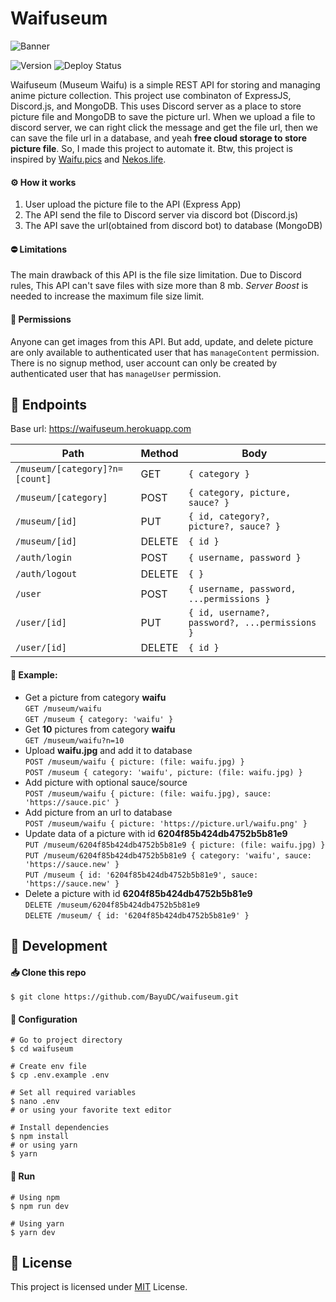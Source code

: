 # Waifuseum

![Banner](https://media.discordapp.net/attachments/946013429200723989/946013554472013884/banner.png)

![Version](https://img.shields.io/github/package-json/v/BayuDC/waifuseum?style=for-the-badge&logo=node.js)
![Deploy Status](https://img.shields.io/github/workflow/status/BayuDC/waifuseum/Deploy?label=Deploy&logo=github%20actions&style=for-the-badge)

Waifuseum (Museum Waifu) is a simple REST API for storing and managing anime picture collection.
This project use combinaton of ExpressJS, Discord.js, and MongoDB. This uses Discord server as a
place to store picture file and MongoDB to save the picture url. When we upload a file to discord
server, we can right click the message and get the file url, then we can save the file url in a
database, and yeah **free cloud storage to store picture file**. So, I made this project to
automate it. Btw, this project is inspired by [Waifu.pics](https://github.com/Waifu-pics/waifu-api)
and [Nekos.life](https://github.com/Nekos-life/nekos-dot-life).

#### ⚙️ How it works

1. User upload the picture file to the API (Express App)
2. The API send the file to Discord server via discord bot (Discord.js)
3. The API save the url(obtained from discord bot) to database (MongoDB)

#### ⛔ Limitations

The main drawback of this API is the file size limitation. Due to Discord rules, This API can't
save files with size more than 8 mb. _Server Boost_ is needed to increase the maximum file size
limit.

#### 🔑 Permissions

Anyone can get images from this API. But add, update, and delete picture are only available to
authenticated user that has `manageContent` permission. There is no signup method, user account
can only be created by authenticated user that has `manageUser` permission.

## 🔖 Endpoints

Base url: https://waifuseum.herokuapp.com

| Path                           | Method | Body                                           |
| ------------------------------ | ------ | ---------------------------------------------- |
| `/museum/[category]?n=[count]` | GET    | `{ category }`                                 |
| `/museum/[category]`           | POST   | `{ category, picture, sauce? }`                |
| `/museum/[id]`                 | PUT    | `{ id, category?, picture?, sauce? }`          |
| `/museum/[id]`                 | DELETE | `{ id }`                                       |
| `/auth/login`                  | POST   | `{ username, password }`                       |
| `/auth/logout`                 | DELETE | `{ }`                                          |
| `/user`                        | POST   | `{ username, password, ...permissions }`       |
| `/user/[id]`                   | PUT    | `{ id, username?, password?, ...permissions }` |
| `/user/[id]`                   | DELETE | `{ id }`                                       |

#### 📄 Example:

-   Get a picture from category **waifu**  
    `GET /museum/waifu`  
    `GET /museum { category: 'waifu' }`
-   Get **10** pictures from category **waifu**  
    `GET /museum/waifu?n=10`
-   Upload **waifu.jpg** and add it to database  
    `POST /museum/waifu { picture: (file: waifu.jpg) }`  
    `POST /museum { category: 'waifu', picture: (file: waifu.jpg) }`
-   Add picture with optional sauce/source  
    `POST /museum/waifu { picture: (file: waifu.jpg), sauce: 'https://sauce.pic' }`
-   Add picture from an url to database  
    `POST /museum/waifu { picture: 'https://picture.url/waifu.png' }`
-   Update data of a picture with id **6204f85b424db4752b5b81e9**  
    `PUT /museum/6204f85b424db4752b5b81e9 { picture: (file: waifu.jpg) }`  
    `PUT /museum/6204f85b424db4752b5b81e9 { category: 'waifu', sauce: 'https://sauce.new' }`  
    `PUT /museum { id: '6204f85b424db4752b5b81e9', sauce: 'https://sauce.new' }`
-   Delete a picture with id **6204f85b424db4752b5b81e9**  
    `DELETE /museum/6204f85b424db4752b5b81e9`  
    `DELETE /museum/ { id: '6204f85b424db4752b5b81e9' }`

## 🔧 Development

#### 📥 Clone this repo

```
$ git clone https://github.com/BayuDC/waifuseum.git

```

#### 🧩 Configuration

```
# Go to project directory
$ cd waifuseum

# Create env file
$ cp .env.example .env

# Set all required variables
$ nano .env
# or using your favorite text editor

# Install dependencies
$ npm install
# or using yarn
$ yarn

```

#### 🚀 Run

```
# Using npm
$ npm run dev

# Using yarn
$ yarn dev

```

## 📜 License

This project is licensed under [MIT](https://github.com/BayuDC/waifuseum/blob/main/LICENSE) License.
